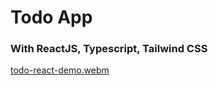 # Todo App 
### With ReactJS, Typescript, Tailwind CSS

[todo-react-demo.webm](https://github.com/user-attachments/assets/cd466bac-c1db-4d54-a12b-8e0d2e3f771b)
